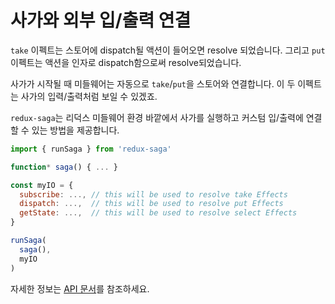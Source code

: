 # 사가와 외부 입/출력 연결

`take` 이펙트는 스토어에 dispatch될 액션이 들어오면 resolve 되었습니다. 그리고 `put` 이펙트는 액션을 인자로 dispatch함으로써 resolve되었습니다.

사가가 시작될 때 미들웨어는 자동으로 `take`/`put`을 스토어와 연결합니다. 이 두 이펙트는 사가의 입력/출력처럼 보일 수 있겠죠.

`redux-saga`는 리덕스 미들웨어 환경 바깥에서 사가를 실행하고 커스텀 입/출력에 연결할 수 있는 방법을 제공합니다.

```javascript
import { runSaga } from 'redux-saga'

function* saga() { ... }

const myIO = {
  subscribe: ..., // this will be used to resolve take Effects
  dispatch: ...,  // this will be used to resolve put Effects
  getState: ...,  // this will be used to resolve select Effects
}

runSaga(
  saga(),
  myIO
)
```

자세한 정보는 [API 문서](https://redux-saga.js.org/docs/api/index.html#runsagaiterator-options)를 참조하세요.
